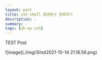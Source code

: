 ```yaml
---
layout: post
title: zsh shell 환경변수 등록하기
description: -
summary: -
tags: [oh-my-zsh]
---
```


TEST Post

![image](./img/iShot2021-10-14 21.18.58.png)